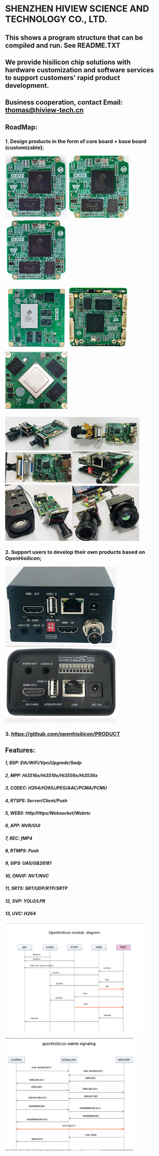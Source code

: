 # SHENZHEN HIVIEW SCIENCE AND TECHNOLOGY CO., LTD.  
## This shows a program structure that can be compiled and run. See README.TXT 
## We provide hisilicon chip solutions with hardware customization and software services to support customers' rapid product development.  
## Business cooperation, contact Email: thomas@hiview-tech.cn  
## RoadMap:
### 1. Design products in the form of core board + base board (customizable);
<img src=/res/16dv300-c.jpg width=200 height=200 /><img src=/res/59v200-c.jpg width=200 height=200 /><img src=/res/16av300-c.jpg width=200 height=200 />

<img src=/res/31dv200-c.jpg width=200 height=200 /><img src=/res/38base-1.jpg width=200 height=200 /><img src=/res/hv3403-c.jpg width=200 height=200 />

<img src=/res/16dv300-b2.jpg width=41% /><img src=/res/16dv300-b3.jpg width=45% /><img src=/res/16dv300-b.jpg width=43% /><img src=/res/16dv300-b1.jpg width=43% /><img src=/res/16dv300-b4.jpg width=43% /><img src=/res/16dv300-b5.jpg width=43% />

### 2. Support users to develop their own products based on OpenHisilicon;
<img src=/res/p1.jpg width=360 height=250 /> <img src=/res/p2.jpg width=360 height=250 />
### 3. https://github.com/openhisilicon/PRODUCT
## Features:

##### 1, BSP:   Eth/WiFi/Vpn/Upgrade/Sadp
##### 2, MPP:   Hi3516x/Hi3519x/Hi3559x/Hi3536x
##### 3, CODEC: H264/H265/JPEG/AAC/PCMA/PCMU
##### 4, RTSPS: Server/Client/Push
##### 5, WEBS:  Http/Https/Websocket/Webrtc
##### 6, APP:   NVR/GUI
##### 7, REC:   fMP4
##### 8, RTMPS: Push
##### 9, SIPS:  UAS/GB28181
##### 10, ONVIF: NVT/NVC
##### 11, SRTS: SRT/UDP/RTP/SRTP
##### 12, SVP:  YOLO/LPR
##### 13, UVC:  H264

<img src=/res/diagram.jpg width=88% />
<img src=/res/webrtc.png width=82% />

